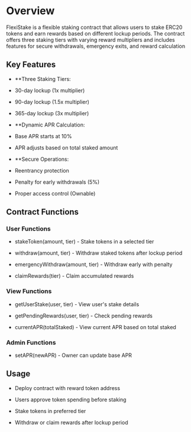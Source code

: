 # Overview

FlexiStake is a flexible staking contract that allows users to stake ERC20 tokens and earn rewards based on different lockup periods. The contract offers three staking tiers with varying reward multipliers and includes features for secure withdrawals, emergency exits, and reward calculation

## Key Features
- **Three Staking Tiers:

 - 30-day lockup (1x multiplier)

 - 90-day lockup (1.5x multiplier)

 - 365-day lockup (3x multiplier)

- **Dynamic APR Calculation:

 - Base APR starts at 10%

 - APR adjusts based on total staked amount

- **Secure Operations:

- Reentrancy protection

- Penalty for early withdrawals (5%)

- Proper access control (Ownable)

## Contract Functions
### User Functions
- stakeToken(amount, tier) - Stake tokens in a selected tier

- withdraw(amount, tier) - Withdraw staked tokens after lockup period

- emergencyWithdraw(amount, tier) - Withdraw early with penalty

- claimRewards(tier) - Claim accumulated rewards

### View Functions
- getUserStake(user, tier) - View user's stake details

- getPendingRewards(user, tier) - Check pending rewards

- currentAPR(totalStaked) - View current APR based on total staked

### Admin Functions
- setAPR(newAPR) - Owner can update base APR

## Usage
- Deploy contract with reward token address

- Users approve token spending before staking

- Stake tokens in preferred tier

- Withdraw or claim rewards after lockup period

